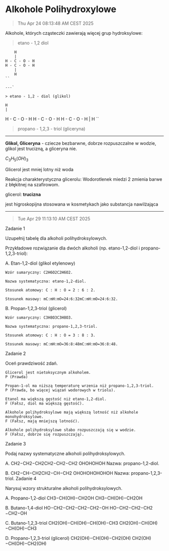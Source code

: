 # Alkohole Polihydroxylowe

> Thu Apr 24 08:13:48 AM CEST 2025

Alkohole, których cząsteczki zawierają więcej grup hydroksylowe:

> etano - 1,2 diol

```
    H
    |
H - C - O - H
H - C - O - H
    |
    H
``

---`

> etano - 1,2 - diol (glikol)

```
    H
    |
H - C - O - H
H - C - O - H
H - C - O - H
    |
    H
``

> propano - 1,2,3 - triol (gliceryna)

---

**Glikol, Gliceryna** - cziecze bezbarwne, dobrze rozpuszczalne w wodzie, glikol jest trucizną, a gliceryna nie.

$C_3 H_5 (OH)_3$

Glicerol jest mniej lotny niż woda

Reakcja charakterystyczna glicerolu: Wodorotlenek miedzi 2 zmienia barwe z błękitnej na szafirowom.

glicerol: **trucizna**

jest higroskopijna stosowana w kosmetykach jako substancja nawilżająca

---

> Tue Apr 29 11:13:10 AM CEST 2025

Zadanie 1

Uzupełnij tabelę dla alkoholi polihydroksylowych.

Przykładowe rozwiązanie dla dwóch alkoholi (np. etano-1,2-diol i propano-1,2,3-triol):

A. Etan-1,2-diol (glikol etylenowy)

    Wzór sumaryczny: C2H6O2C2​H6​O2​.

    Nazwa systematyczna: etano-1,2-diol.

    Stosunek atomowy: C : H : O = 2 : 6 : 2.

    Stosunek masowy: mC:mH:mO=24:6:32mC:mH:mO=24:6:32.

B. Propan-1,2,3-triol (glicerol)

    Wzór sumaryczny: C3H8O3C3​H8​O3​.

    Nazwa systematyczna: propano-1,2,3-triol.

    Stosunek atomowy: C : H : O = 3 : 8 : 3.

    Stosunek masowy: mC:mH:mO=36:8:48mC:mH:mO=36:8:48.

Zadanie 2

Oceń prawdziwość zdań.

    Glicerol jest nietoksycznym alkoholem.
    P (Prawda)

    Propan-1-ol ma niższą temperaturę wrzenia niż propano-1,2,3-triol.
    P (Prawda, bo więcej wiązań wodorowych w triolu).

    Etanol ma większą gęstość niż etano-1,2-diol.
    F (Fałsz, diol ma większą gęstość).

    Alkohole polihydroksylowe mają większą lotność niż alkohole monohydroksylowe.
    F (Fałsz, mają mniejszą lotność).

    Alkohole polihydroksylowe słabo rozpuszczają się w wodzie.
    F (Fałsz, dobrze się rozpuszczają).

Zadanie 3

Podaj nazwy systematyczne alkoholi polihydroksylowych.

A. CH2−CH2−CH2CH2​−CH2​−CH2​
OHOHOHOH
Nazwa: propano-1,2-diol.

B. CH2−CH−CH2CH2​−CH−CH2​
OHOHOHOHOHOH
Nazwa: propano-1,2,3-triol.
Zadanie 4

Narysuj wzory strukturalne alkoholi polihydroksylowych.

A. Propano-1,2-diol
CH3−CH(OH)−CH2OH
CH3​−CH(OH)−CH2​OH

B. Butano-1,4-diol
HO−CH2−CH2−CH2−CH2−OH
HO−CH2​−CH2​−CH2​−CH2​−OH

C. Butano-1,2,3-triol
CH2(OH)−CH(OH)−CH(OH)−CH3
CH2​(OH)−CH(OH)−CH(OH)−CH3​

D. Propano-1,2,3-triol (glicerol)
CH2(OH)−CH(OH)−CH2(OH)
CH2​(OH)−CH(OH)−CH2​(OH)
